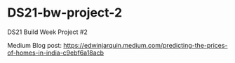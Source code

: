 # DS21-bw-project-2
DS21 Build Week Project #2

Medium Blog post: https://edwinjarquin.medium.com/predicting-the-prices-of-homes-in-india-c9ebf6a18acb
